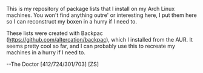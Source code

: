 This is my repository of package lists that I install on my Arch Linux
machines.  You won't find anything outre' or interesting here, I put them
here so I can reconstruct my boxen in a hurry if I need to.

These lists were created with Backpac (https://github.com/altercation/backpac),
which I installed from the AUR.  It seems pretty cool so far, and I can
probably use this to recreate my machines in a hurry if I need to.

--The Doctor [412/724/301/703] [ZS]

